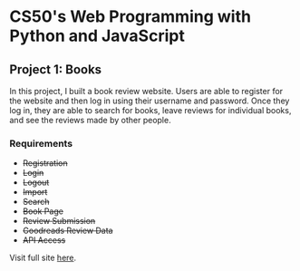 # CS50's Web Programming with Python and JavaScript

## Project 1: Books

In this project, I built a book review website. Users are able to register for the website and then log in using their username and password. Once they log in, they are able to search for books, leave reviews for individual books, and see the reviews made by other people.

### Requirements

  - ~~Registration~~
  - ~~Login~~
  - ~~Logout~~
  - ~~Import~~
  - ~~Search~~
  - ~~Book Page~~
  - ~~Review Submission~~
  - ~~Goodreads Review Data~~
  - ~~API Access~~

Visit full site [here](https://docs.cs50.net/web/2020/x/projects/1/project1.html).